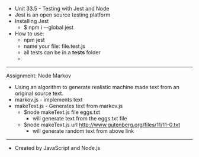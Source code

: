 - Unit 33.5 - Testing with Jest and Node
- Jest is an open source testing platform
- Installing Jest
    - $ npm i --global jest
- How to use:
    - npm jest
    - name your file: file.test.js
    - all tests can be in a __tests__ folder
    - 
____________________________________________________
Assignment: Node Markov
- Using an algorithm to generate realistic machine made text from an original source text.
- markov.js - implements text
- makeText.js - Generates text from markov.js
    - $node makeText.js file eggs.txt
        - will generate text from the eggs.txt file
    - $node makeText.js url http://www.gutenberg.org/files/11/11-0.txt
        - will generate random text from above link

______________________________________________________
- Created by JavaScript and Node.js